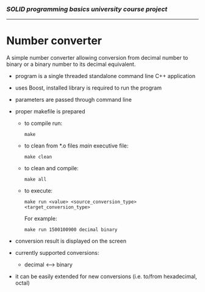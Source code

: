 ### _SOLID programming basics university course project_

---

# Number converter

A simple number converter allowing conversion from decimal number to binary or a binary number to its decimal equivalent.

- program is a single threaded standalone command line C++ application
- uses Boost, installed library is required to run the program
- parameters are passed through command line
- proper makefile is prepared

  - to compile run:
    ```
    make
    ```
  - to clean from \*.o files _main_ executive file:
    ```
    make clean
    ```
  - to clean and compile:
    ```
    make all
    ```
  - to execute:
    ```
    make run <value> <source_conversion_type> <target_conversion_type>
    ```
    For example:
    ```
    make run 1500100900 decimal binary
    ```

- conversion result is displayed on the screen
- currently supported conversions:
  - decimal <--\> binary
- it can be easily extended for new conversions (i.e. to/from hexadecimal, octal)
